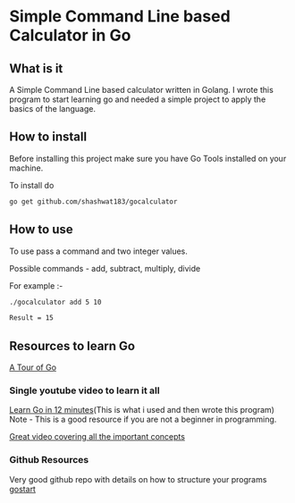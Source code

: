 # Simple Command Line based Calculator in Go

## What is it

A Simple Command Line based calculator written in Golang.
I wrote this program to start learning go and needed a simple project to apply the basics of the language.

## How to install

Before installing this project make sure you have Go Tools installed on your machine.

To install do

```bash
go get github.com/shashwat183/gocalculator
```

## How to use

To use pass a command and two integer values.

Possible commands - add, subtract, multiply, divide

For example :-

```bash
./gocalculator add 5 10
```

```bash
Result = 15
```

## Resources to learn Go

[A Tour of Go](https://tour.golang.org/welcome/1)

### Single youtube video to learn it all

[Learn Go in 12 minutes](https://www.youtube.com/watch?v=C8LgvuEBraI)(This is what i used and then wrote this program)
Note - This is a good resource if you are not a beginner in programming.

[Great video covering all the important concepts](https://www.youtube.com/watch?v=YS4e4q9oBaU&t=2430s)

### Github Resources

Very good github repo with details on how to structure your programs
[gostart](https://github.com/alco/gostart#canonical)